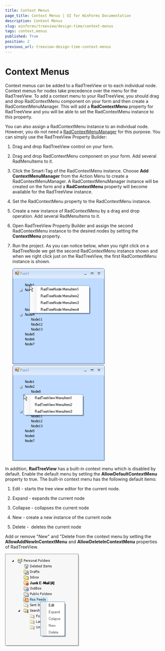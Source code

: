 ```yaml
---
title: Context Menus
page_title: Context Menus | UI for WinForms Documentation
description: Context Menus
slug: winforms/treeview/design-time/context-menus
tags: context,menus
published: True
position: 2
previous_url: treeview-design-time-context-menus
---
```


# Context Menus


Context menus can be added to a RadTreeView or to each individual node. Context menus for nodes take precedence over the menu for the RadTreeView. To add a context menu to your RadTreeView, you should drag and drop RadContextMenu component on your form and then create a RadContextMenuManager. This will add a __RadContextMenu__ property for RadTreeView and you will be able to set the RadContextMenu instance to this property.

You can also assign a RadContextMenu instance to an individual node. However, you do not need a [RadContextMenuManager](http://www.telerik.com/help/winforms/Assign_RadContextMenu_to_Telerik_and_non-Telerik_controls.html) for this purpose. You can simply use the RadTreeView Property Builder:

1. Drag and drop RadTreeView control on your form. 

2. Drag and drop RadContextMenu component on your form. Add several RadMenuItems to it.

3. Click the Smart-Tag of the RadContextMenu instance. Choose __Add ContextMenuManager__ from the Action Menu to create a RadContextMenuManager. A RadContextMenuManager instance will be created on the form and a __RadContextMenu__ property will become available for the RadTreeView instance. 

4. Set the RadContextMenu property to the RadContextMenu instance.

5. Create a new instance of RadContextMenu by a drag and drop operation. Add several RadMenuItems to it.

6. Open RadTreeView Property Builder and assign the second RadContextMenu instance to the desired nodes by setting the __ContextMenu__ property.

7. Run the project. As you can notice below, when you right click on a RadTreeNode we get the second RadContextMenu instance shown and when we right click just on the RadTreeView, the first RadContextMenu instance is shown.
    
    ![treeview-design-time-context-menus 001](images/treeview-design-time-context-menus001.png)![](images/treeview-design-time-context-menus002.png)

In addition, __RadTreeView__ has a built-in context menu which is disabled by default. Enable the default menu by setting the __AllowDefaultContextMenu__ property to true. The built-in context menu has the following default items:

1. Edit - starts the tree view editor for the current node. 

1. Expand - expands the current node 

1. Collapse - collapses the current node 

1. New - create a new instance of the current node 

1. Delete -  deletes the current node

Add or remove "New" and "Delete from the context menu by setting the __AllowAddNewInContextMenu__ and __AllowDeleteInContextMenu__ properties of RadTreeView.

![treeview-design-time-context-menus 003](images/treeview-design-time-context-menus003.png)
